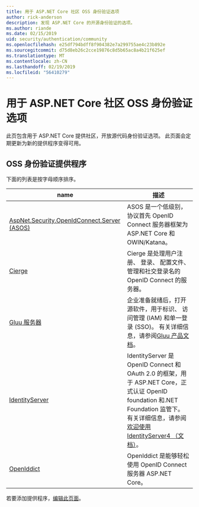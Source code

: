 ```yaml
---
title: 用于 ASP.NET Core 社区 OSS 身份验证选项
author: rick-anderson
description: 发现 ASP.NET Core 的开源身份验证的选项。
ms.author: riande
ms.date: 02/15/2019
uid: security/authentication/community
ms.openlocfilehash: e25df794bdff8f904382e7a299755ae4c23b892e
ms.sourcegitcommit: d75d8eb26c2cce19876c8d5b65ac8a4b21f625ef
ms.translationtype: MT
ms.contentlocale: zh-CN
ms.lasthandoff: 02/19/2019
ms.locfileid: "56410279"
---
```

# <a name="community-oss-authentication-options-for-aspnet-core"></a>用于 ASP.NET Core 社区 OSS 身份验证选项

此页包含用于 ASP.NET Core 提供社区，开放源代码身份验证选项。 此页面会定期更新为新的提供程序变得可用。

## <a name="oss-authentication-providers"></a>OSS 身份验证提供程序

下面的列表是按字母顺序排序。

| name | 描述 |
| ---- | ----------- |
| [AspNet.Security.OpenIdConnect.Server (ASOS)](https://github.com/aspnet-contrib/AspNet.Security.OpenIdConnect.Server) | ASOS 是一个低级别，协议首先 OpenID Connect 服务器框架为 ASP.NET Core 和 OWIN/Katana。 |
| [Cierge](https://github.com/pwdless/Cierge) | Cierge 是处理用户注册、 登录、 配置文件、 管理和社交登录名的 OpenID Connect 的服务器。 |
| [Gluu 服务器](https://gluu.org/) | 企业准备就绪后，打开源软件，用于标识、 访问管理 (IAM) 和单一登录 (SSO)。 有关详细信息，请参阅[Gluu 产品文档](https://gluu.org/docs/)。 |
| [IdentityServer](https://identityserver.io/) | IdentityServer 是 OpenID Connect 和 OAuth 2.0 的框架，用于 ASP.NET Core，正式认证 OpenID foundation 和.NET Foundation 监管下。 有关详细信息，请参阅[欢迎使用 IdentityServer4 （文档）](https://identityserver4.readthedocs.io/en/latest/)。 |
| [OpenIddict](https://github.com/openiddict/openiddict-core) | OpenIddict 是能够轻松使用 OpenID Connect 服务器 ASP.NET Core。 |

若要添加提供程序，[编辑此页面](https://github.com/login?return_to=https%3A%2F%2Fgithub.com%2Faspnet%2FDocs%2Fedit%2Fmaster%2Faspnetcore%2Fsecurity%2Fauthentication%2Fcommunity.md)。
